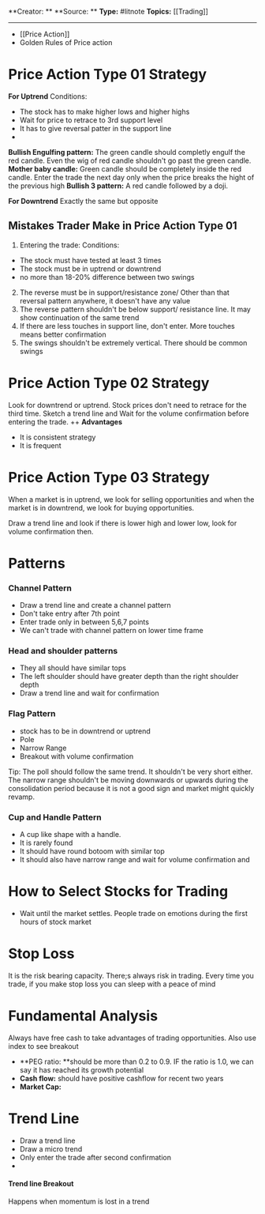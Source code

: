 **Creator: ** 
**Source: **
**Type:** #litnote 
**Topics:** [[Trading]]

---


- [[Price Action]]
- Golden Rules of Price action

# Price Action Type 01 Strategy 
**For Uptrend**
Conditions:
- The stock has to make higher lows and higher highs
- Wait for price to retrace to 3rd support level
- It has to give reversal patter in the support line
- 
  
 **Bullish Engulfing pattern:** The green candle should completly engulf the red candle. Even the wig of red candle shouldn't go past the green candle.
 **Mother baby candle:** Green candle should be completely inside the red candle. Enter the trade the next day only when the price breaks the hight of the previous high
 **Bullish 3 pattern:** A red candle followed by a doji.
 
 **For Downtrend**
 Exactly the same but opposite
 
## Mistakes Trader Make in Price Action Type 01
1. Entering the trade: 
Conditions:
- The stock must have tested at least 3 times
- The stock must be in uptrend or downtrend
- no more than 18-20% difference between two swings

2. The reverse must be in support/resistance zone/ Other than that reversal pattern anywhere, it doesn't  have any value
3. The reverse pattern shouldn't be below support/ resistance line. It may show continuation of the same trend
4. If there are less touches in support line, don't enter. More touches means better confirmation
5. The swings shouldn't be extremely vertical. There should be common swings

# Price Action Type 02 Strategy 
Look for downtrend or uptrend. Stock prices don't need to retrace for the third time. Sketch a trend line and  Wait for the volume confirmation before entering the trade.
++
**Advantages**
- It is consistent strategy
- It is frequent


# Price Action Type 03 Strategy
When a market is in uptrend, we look for selling opportunities and when the market is in downtrend, we look for buying opportunities.

Draw a trend line and look if there is lower high and lower low, look for volume confirmation then.

# Patterns
### Channel Pattern
- Draw a trend line and create a channel pattern
- Don't take entry after 7th point
- Enter trade only in between 5,6,7 points
- We can't trade with channel pattern on lower time frame

### Head and shoulder patterns
- They all should have similar tops
- The left shoulder should have greater depth than the right shoulder depth
- Draw a trend line and wait for confirmation

### Flag Pattern
- stock has to be in downtrend or uptrend
- Pole
- Narrow Range
- Breakout with volume confirmation

Tip: The poll should follow the same trend. It shouldn't be very short either. The narrow range shouldn't be moving downwards or upwards during the consolidation period because it is not a good sign and market might quickly revamp.

### Cup and Handle Pattern
- A cup like shape with a handle. 
- It is rarely found
- It should have round botoom with similar top 
- It should also have narrow range and wait for volume confirmation and 

# How to Select Stocks for Trading
- Wait until the market settles. People trade on emotions during the first hours of stock market


# Stop Loss
It is the risk bearing capacity. There;s always risk in trading.
Every time you trade, if you make stop loss you can sleep with a peace of mind


# Fundamental Analysis
Always have free cash to take advantages of trading opportunities. Also use index to see breakout

- **PEG ratio: **should be more than 0.2 to 0.9. IF the ratio is 1.0, we can say it has reached its growth potential
- **Cash flow:** should have positive cashflow for recent two years
- **Market Cap:**

# Trend Line
- Draw a trend line
- Draw a micro trend
- Only enter the trade after second confirmation
- 

#### Trend line Breakout
Happens when momentum is lost in a trend